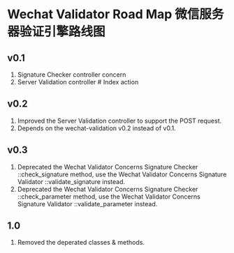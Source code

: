 # Wechat Validator Road Map 微信服务器验证引擎路线图

## v0.1
1. Signature Checker controller concern
2. Server Validation controller # Index action

## v0.2
1. Improved the Server Validation controller to support the POST request.
2. Depends on the wechat-validation v0.2 instead of v0.1.

## v0.3
1. Deprecated the Wechat Validator Concerns Signature Checker ::check_signature method, use the Wechat Validator Concerns Signature Validator ::validate_signature instead.
2. Deprecated the Wechat Validator Concerns Signature Checker ::check_parameter method, use the Wechat Validator Concerns Signature Validator ::validate_parameter instead.

## 1.0
1. Removed the deperated classes & methods.

